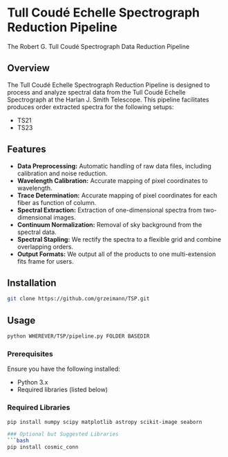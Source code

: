 # Tull Coudé Echelle Spectrograph Reduction Pipeline
The Robert G. Tull Coudé Spectrograph Data Reduction Pipeline

## Overview
The Tull Coudé Echelle Spectrograph Reduction Pipeline is designed to process and analyze spectral data from the Tull Coudé Echelle Spectrograph at the Harlan J. Smith Telescope. This pipeline facilitates produces order extracted spectra for the following setups:

- TS21
- TS23

## Features
- **Data Preprocessing:** Automatic handling of raw data files, including calibration and noise reduction.
- **Wavelength Calibration:** Accurate mapping of pixel coordinates to wavelength.
- **Trace Determination:** Accurate mapping of pixel coordinates for each fiber as function of column.
- **Spectral Extraction:** Extraction of one-dimensional spectra from two-dimensional images.
- **Continuum Normalization:** Removal of sky background from the spectral data.
- **Spectral Stapling:** We rectify the spectra to a flexible grid and combine overlapping orders.
- **Output Formats:** We output all of the products to one multi-extension fits frame for users.

## Installation
```bash
git clone https://github.com/grzeimann/TSP.git
```
## Usage
```bash
python WHEREVER/TSP/pipeline.py FOLDER BASEDIR
```

### Prerequisites
Ensure you have the following installed:
- Python 3.x
- Required libraries (listed below)

### Required Libraries
```bash
pip install numpy scipy matplotlib astropy scikit-image seaborn

### Optional but Suggested Libraries
```bash
pip install cosmic_conn
```

